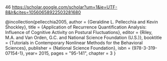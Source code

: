 46
https://scholar.google.com/scholar?um=1&ie=UTF-8&lr&cites=10560658922503281680




@incollection{pellecchia2005,
    author = {Geraldine L. Pellecchia and Kevin Shockley},
    title = {Application of Recurrence Quantification Analysis: Influence of Cognitive Activity on Postural Fluctuations},
    editor = {Riley, M.A. and Van Orden, G.C. and National Science Foundation (U.S.)},
  booktitle = {Tutorials in Contemporary Nonlinear Methods for the Behavioral Sciences},
  publisher = {National Science Foundation},
  isbn      = {978-3-319-07154-1},
  year= 2015,
  pages       = "95-141",
  chapter     = 3
}


